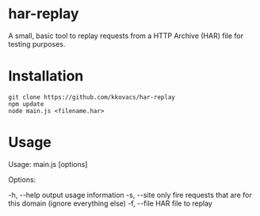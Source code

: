 har-replay
==========

A small, basic tool to replay requests from a HTTP Archive (HAR) file for testing purposes.

Installation
============

	git clone https://github.com/kkovacs/har-replay
	npm update
	node main.js <filename.har>

Usage
=====

Usage: main.js [options]

Options:

-h, --help         output usage information
-s, --site <site>  only fire requests that are for this domain (ignore everything else)
-f, --file <file>  HAR file to replay

